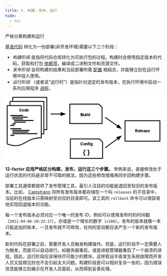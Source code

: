 ```yaml
---
title: V. 构建，发布，运行
hide:
  - toc
---
```

严格分离构建和运行

[基准代码](./codebase.md) 转化为一份部署(非开发环境)需要以下三个阶段：

* *构建阶段* 是指将代码仓库转化为可执行包的过程。构建时会使用指定版本的代码，获取和打包 [依赖项](./dependencies.md)，编译成二进制文件和资源文件。
* *发布阶段* 会将构建的结果和当前部署所需 [配置](./config.md) 相结合，并能够立刻在运行环境中投入使用。
* *运行阶段* （或者说“运行时”）是指针对选定的发布版本，在执行环境中启动一系列应用程序 [进程](./processes.md)。

![代码被构建，然后和配置结合成为发布版本](images/release.png)

**12-factor 应用严格区分构建，发布，运行这三个步骤。** 举例来说，直接修改处于运行状态的代码是非常不可取的做法，因为这些修改很难再同步回构建步骤。

部署工具通常都提供了发布管理工具，最引人注目的功能是退回至较旧的发布版本。比如， [Capistrano](https://github.com/capistrano/capistrano/wiki)  将所有发布版本都存储在一个叫 `releases` 的子目录中，当前的在线版本只需映射至对应的目录即可。该工具的 `rollback` 命令可以很容易地实现回退版本的功能。

每一个发布版本必须对应一个唯一的发布 ID，例如可以使用发布时的时间戳（`2011-04-06-20:32:17`），亦或是一个增长的数字（`v100`）。发布的版本就像一本只能追加的账本，一旦发布就不可修改，任何的变动都应该产生一个新的发布版本。

新的代码在部署之前，需要开发人员触发构建操作。但是，运行阶段不一定需要人为触发，而是可以自动进行。如服务器重启，或是进程管理器重启了一个崩溃的进程。因此，运行阶段应该保持尽可能少的模块，这样假设半夜发生系统故障而开发人员又捉襟见肘也不会引起太大问题。构建阶段是可以相对复杂一些的，因为错误信息能够立刻展示在开发人员面前，从而得到妥善处理。
